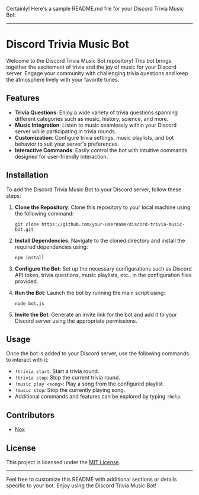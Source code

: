 Certainly! Here's a sample README.md file for your Discord Trivia Music Bot:

---

# Discord Trivia Music Bot

Welcome to the Discord Trivia Music Bot repository! This bot brings together the excitement of trivia and the joy of music for your Discord server. Engage your community with challenging trivia questions and keep the atmosphere lively with your favorite tunes.

## Features

- **Trivia Questions**: Enjoy a wide variety of trivia questions spanning different categories such as music, history, science, and more.
- **Music Integration**: Listen to music seamlessly within your Discord server while participating in trivia rounds.
- **Customization**: Configure trivia settings, music playlists, and bot behavior to suit your server's preferences.
- **Interactive Commands**: Easily control the bot with intuitive commands designed for user-friendly interaction.

## Installation

To add the Discord Trivia Music Bot to your Discord server, follow these steps:

1. **Clone the Repository**: Clone this repository to your local machine using the following command:

   ```
   git clone https://github.com/your-username/discord-trivia-music-bot.git
   ```

2. **Install Dependencies**: Navigate to the cloned directory and install the required dependencies using:

   ```
   npm install
   ```

3. **Configure the Bot**: Set up the necessary configurations such as Discord API token, trivia questions, music playlists, etc., in the configuration files provided.

4. **Run the Bot**: Launch the bot by running the main script using:

   ```
   node bot.js
   ```

5. **Invite the Bot**: Generate an invite link for the bot and add it to your Discord server using the appropriate permissions.

## Usage

Once the bot is added to your Discord server, use the following commands to interact with it:

- `!trivia start`: Start a trivia round.
- `!trivia stop`: Stop the current trivia round.
- `!music play <song>`: Play a song from the configured playlist.
- `!music stop`: Stop the currently playing song.
- Additional commands and features can be explored by typing `!help`.

## Contributors

- [Nox](https://github.com/Noxxinoxx)

## License

This project is licensed under the [MIT License](LICENSE).

---

Feel free to customize this README with additional sections or details specific to your bot. Enjoy using the Discord Trivia Music Bot!